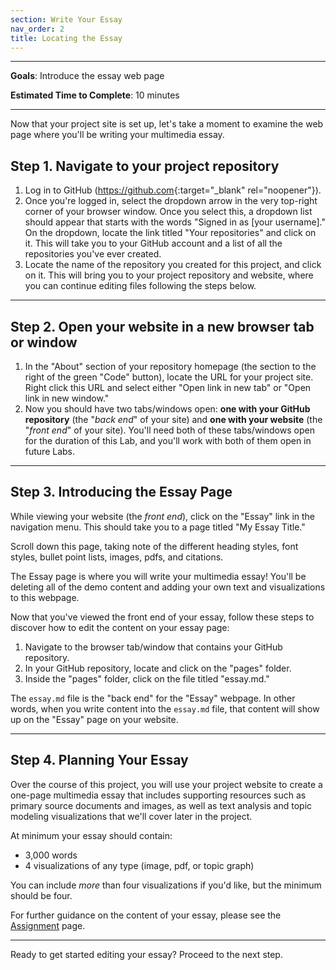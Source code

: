 ```yaml
---
section: Write Your Essay
nav_order: 2
title: Locating the Essay
---
```


---

**Goals**: Introduce the essay web page

**Estimated Time to Complete**: 10 minutes

---

Now that your project site is set up, let's take a moment to examine the web page where you'll be writing your multimedia essay.

## Step 1. Navigate to your project repository

1. Log in to GitHub (<https://github.com>{:target="_blank" rel="noopener"}).
2. Once you're logged in, select the dropdown arrow in the very top-right corner of your browser window. Once you select this, a dropdown list should appear that starts with the words "Signed in as [your username]." On the dropdown, locate the link titled "Your repositories" and click on it. This will take you to your GitHub account and a list of all the repositories you've ever created.
3. Locate the name of the repository you created for this project, and click on it. This will bring you to your project repository and website, where you can continue editing files following the steps below.

---

## Step 2. Open your website in a new browser tab or window

1. In the "About" section of your repository homepage (the section to the right of the green "Code" button), locate the URL for your project site. Right click this URL and select either "Open link in new tab" or "Open link in new window."
2. Now you should have two tabs/windows open: **one with your GitHub repository** (the "*back end*" of your site) and **one with your website** (the "*front end*" of your site). You'll need both of these tabs/windows open for the duration of this Lab, and you'll work with both of them open in future Labs.

---

## Step 3. Introducing the Essay Page

While viewing your website (the *front end*), click on the "Essay" link in the navigation menu. 
This should take you to a page titled "My Essay Title." 

Scroll down this page, taking note of the different heading styles, font styles, bullet point lists, images, pdfs, and citations.

The Essay page is where you will write your multimedia essay! 
You'll be deleting all of the demo content and adding your own text and visualizations to this webpage.

Now that you've viewed the front end of your essay, follow these steps to discover how to edit the content on your essay page:

1. Navigate to the browser tab/window that contains your GitHub repository.
3. In your GitHub repository, locate and click on the "pages" folder.
4. Inside the "pages" folder, click on the file titled "essay.md."

The `essay.md` file is the "back end" for the "Essay" webpage.
In other words, when you write content into the `essay.md` file, that content will show up on the "Essay" page on your website.

---

## Step 4. Planning Your Essay

Over the course of this project, you will use your project website to create a one-page multimedia essay that includes supporting resources such as primary source documents and images, as well as text analysis and topic modeling visualizations that we'll cover later in the project.

At minimum your essay should contain:

- 3,000 words
- 4 visualizations of any type (image, pdf, or topic graph) 

You can include *more* than four visualizations if you'd like, but the minimum should be four.

For further guidance on the content of your essay, please see the [Assignment](/content/essay/assignment.html) page.

---

Ready to get started editing your essay?
Proceed to the next step.
